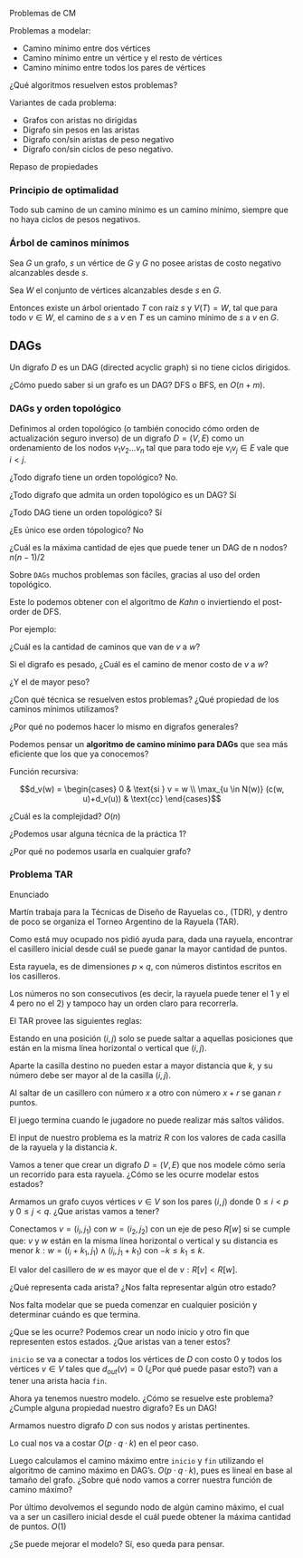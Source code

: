 Problemas de CM

Problemas a modelar:

* Camino mínimo entre dos vértices
* Camino mínimo entre un vértice y el resto de vértices
* Camino mínimo entre todos los pares de vértices

¿Qué algoritmos resuelven estos problemas?

Variantes de cada problema:

* Grafos con aristas no dirigidas
* Digrafo sin pesos en las aristas
* Digrafo con/sin aristas de peso negativo
* Digrafo con/sin ciclos de peso negativo.

Repaso de propiedades

### Principio de optimalidad

Todo sub camino de un camino mínimo es un camino mínimo, siempre que no haya ciclos de pesos negativos.

### Árbol de caminos mínimos

Sea $G$ un grafo, $s$ un vértice de $G$ y $G$ no posee aristas de costo negativo alcanzables desde $s$. 

Sea $W$ el conjunto de vértices
alcanzables desde $s$ en $G$. 

Entonces existe un árbol orientado $T$ con raíz $s$ y $V (T) = W$, tal que para todo $v \in W$, el camino de $s$ a $v$ en $T$ es un camino mínimo de $s$ a $v$ en $G$.

## DAGs
Un digrafo $D$ es un DAG (directed acyclic graph) si no tiene ciclos dirigidos.

¿Cómo puedo saber si un grafo es un DAG? DFS o BFS, en $O(n + m)$.

### DAGs y orden topológico

Definimos al orden topológico (o también conocido cómo orden de
actualización seguro inverso) de un digrafo $D = (V , E)$ como un
ordenamiento de los nodos $v_1 v_2 . . . v_n$ tal que para todo eje $v_i v_j \in E$ vale que $i \lt j$.

¿Todo digrafo tiene un orden topológico? No.

¿Todo digrafo que admita un orden topológico es un DAG? Sí

¿Todo DAG tiene un orden topológico? Sí

¿Es único ese orden
tópologico? No

¿Cuál es la máxima cantidad de ejes que puede tener un DAG de
n nodos? $n(n-1)/2$

Sobre `DAGs` muchos problemas son fáciles, gracias al uso del orden
topológico. 

Este lo podemos obtener con el algoritmo de $Kahn$ o inviertiendo el post-order de DFS. 

Por ejemplo:

¿Cuál es la cantidad de caminos que van de $v$ a $w$?

Si el digrafo es pesado, ¿Cuál es el camino de menor costo de $v$
a $w$?

¿Y el de mayor peso?

¿Con qué técnica se resuelven estos problemas? ¿Qué
propiedad de los caminos mínimos utilizamos?

¿Por qué no podemos hacer lo mismo en digrafos generales?

Podemos pensar un **algoritmo de camino mínimo para DAGs** que sea
más eficiente que los que ya conocemos?

Función recursiva:

```math
d_v(w) = \begin{cases}

0 & \text{si } v = w \\
\max_{u \in N(w)} (c(w, u)+d_v(u)) & \text{cc}

\end{cases}
```

¿Cuál es la complejidad? $O(n)$

¿Podemos usar alguna técnica de la práctica 1?

¿Por qué no podemos usarla en cualquier grafo?

### Problema TAR
Enunciado

Martín trabaja para la Técnicas de Diseño de Rayuelas co., (TDR), y dentro de poco se organiza el Torneo Argentino de la Rayuela (TAR).

Como está muy ocupado nos pidió ayuda para, dada una rayuela,
encontrar el casillero inicial desde cuál se puede ganar la mayor
cantidad de puntos. 

Esta rayuela, es de dimensiones $p × q$, con números distintos escritos en los casilleros. 

Los números no son consecutivos (es decir, la rayuela puede tener el $1$ y el $4$ pero no el $2$)
y tampoco hay un orden claro para recorrerla.

El TAR provee las siguientes reglas:

Estando en una posición $(i, j)$ solo se puede saltar a aquellas
posiciones que están en la misma línea horizontal o vertical que
$(i, j)$. 

Aparte la casilla destino no pueden estar a mayor distancia
que $k$, y su número debe ser mayor al de la casilla $(i, j)$.

Al saltar de un casillero con número $x$ a otro con número $x + r$ se ganan $r$ puntos.

El juego termina cuando le jugadore no puede realizar más saltos válidos.

El input de nuestro problema es la matriz $R$ con los valores de cada casilla de la rayuela y la distancia $k$.

Vamos a tener que crear un digrafo $D = (V , E)$ que nos modele cómo sería un recorrido para esta rayuela. ¿Cómo se les ocurre modelar estos estados?

Armamos un grafo cuyos vértices $v \in V$ son los pares $(i, j)$ donde $0 \leq i \lt p$ y $0 \leq j \lt q$. ¿Que aristas vamos a tener?

Conectamos $v = (i_i , j_1 )$ con $w = (i_2 , j_2 )$ con un eje de peso $R[w]$ si se cumple que:
$v$ y $w$ están en la misma línea horizontal o vertical y su distancia es menor $k : w = (i_i + k_1 , j_1 ) \land (i_i , j_1 + k_1 )$ con $−k \leq k_1 \leq k$.

El valor del casillero de $w$ es mayor que el de $v : R[v ] \lt R[w]$.

¿Qué representa cada arista? ¿Nos falta representar algún otro
estado?

Nos falta modelar que se pueda comenzar en cualquier posición y
determinar cuándo es que termina. 

¿Que se les ocurre? Podemos crear un nodo inicio y otro fin que representen estos estados. ¿Que aristas van a tener estos?

`inicio` se va a conectar a todos los vértices de $D$ con costo $0$ y todos los vértices $v \in V$ tales que $d_{out} (v ) = 0$ (¿Por qué puede pasar esto?) van a tener una arista hacia `fin`.

Ahora ya tenemos nuestro modelo. ¿Cómo se resuelve este problema? ¿Cumple alguna propiedad nuestro digrafo? Es un DAG!

Armamos nuestro digrafo $D$ con sus nodos y aristas pertinentes.

Lo cual nos va a costar $O(p · q · k )$ en el peor caso.

Luego calculamos el camino máximo entre `inicio` y `fin` utilizando el algoritmo de camino máximo en DAG’s. $O(p · q · k )$, pues es lineal en base al tamaño del grafo. ¿Sobre qué nodo vamos a correr nuestra función de camino máximo?

Por último devolvemos el segundo nodo de algún camino máximo,
el cual va a ser un casillero inicial desde el cuál puede obtener la máxima cantidad de puntos. $O(1)$

¿Se puede mejorar el modelo? Sí, eso queda para pensar.